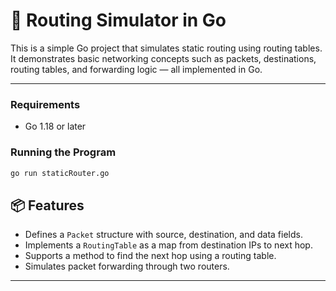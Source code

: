 # 📨 Routing Simulator in Go

This is a simple Go project that simulates static routing using routing tables. It demonstrates basic networking concepts such as packets, destinations, routing tables, and forwarding logic — all implemented in Go.

---

### Requirements

- Go 1.18 or later

### Running the Program

```bash
go run staticRouter.go
```

## 📦 Features

- Defines a `Packet` structure with source, destination, and data fields.
- Implements a `RoutingTable` as a map from destination IPs to next hop.
- Supports a method to find the next hop using a routing table.
- Simulates packet forwarding through two routers.

---

